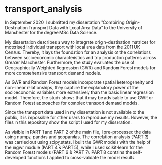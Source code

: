 # transport_analysis
In September 2020, I submitted my dissertation "Combining Origin-Destination Transport Data with Local Area Data" to the University of Manchester for the degree MSc Data Science.

My dissertation describes a way to integrate origin-destination matrices for motorised individual transport with local area data from the 2011 UK Census. Thereby, it lays the foundation for an analysis of the correlations between socioeconomic characteristics and trip production patterns across Greater Manchester. Furthermore, the study evaluates the use of Geographically Weighted Regression (GWR) and Random Forest models for more comprehensive transport demand models.

As GWR and Random Forest models incorporate spatial heterogeneity and non-linear relationships, they capture the explanatory power of the socioeconomic variables more extensively than the basic linear regression model. Therefore, the study shows that it may be advisable to use GWR or Random Forest approaches for complex transport demand models.

Since the transport data used in my dissertation is not available to the public, it is impossible for other users to reproduce my results. However, the files in this repository show the script I used for my disseration.

As visible in PART 1 and PART 2 of the main file, I pre-processed the data using numpy, pandas and geopandas. The correlation analysis (PART 3) was carried out using scipy.stats. I built the GWR models with the help of the mgwr module (PART 4 & PART 5), while I used scikit-learn for the Random Forest models (PART 6 & PART 7). PART 8 contains the self-developed functions I applied to cross-validate the model results.
